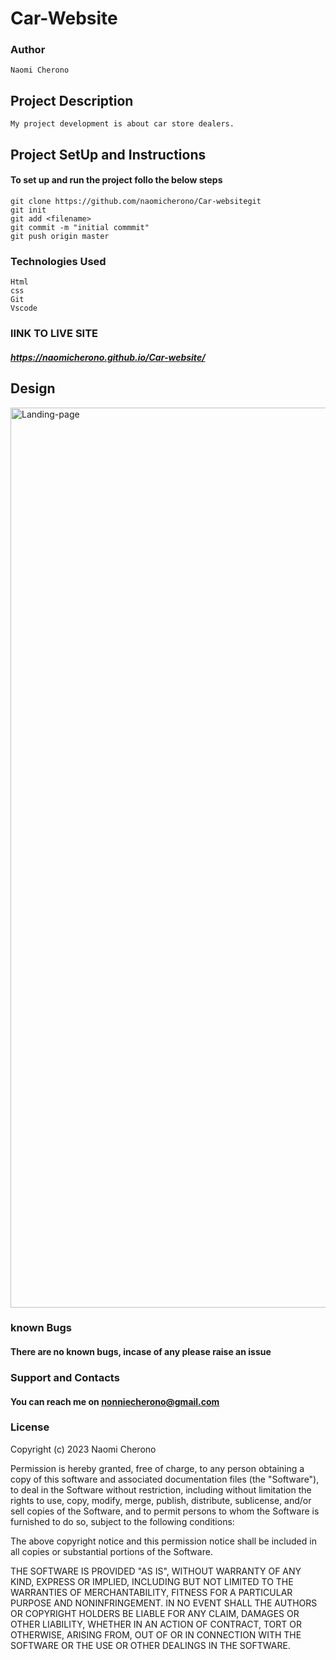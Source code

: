 # Car-Website
### Author 
``` 
Naomi Cherono

```
## Project Description
```
My project development is about car store dealers.
```

## Project SetUp and Instructions
#### To set up and run the project follo the below steps

```
git clone https://github.com/naomicherono/Car-websitegit
git init
git add <filename>
git commit -m "initial commmit"
git push origin master

```
### Technologies Used
```
Html
css
Git 
Vscode

```

### lINK TO LIVE SITE
##### https://naomicherono.github.io/Car-website/

## Design
<img width="1440" alt="Landing-page" src="https://github.com/naomicherono/Car-website/assets/132652298/381b9db7-f49d-4b60-97a3-3d00ec613471">


### known Bugs
#### There are no known bugs, incase of any please raise an issue

### Support and Contacts

#### You can reach me on nonniecherono@gmail.com
### License

Copyright (c) 2023 Naomi Cherono

Permission is hereby granted, free of charge, to any person obtaining a copy
of this software and associated documentation files (the "Software"), to deal
in the Software without restriction, including without limitation the rights
to use, copy, modify, merge, publish, distribute, sublicense, and/or sell
copies of the Software, and to permit persons to whom the Software is
furnished to do so, subject to the following conditions:

The above copyright notice and this permission notice shall be included in all
copies or substantial portions of the Software.

THE SOFTWARE IS PROVIDED "AS IS", WITHOUT WARRANTY OF ANY KIND, EXPRESS OR
IMPLIED, INCLUDING BUT NOT LIMITED TO THE WARRANTIES OF MERCHANTABILITY,
FITNESS FOR A PARTICULAR PURPOSE AND NONINFRINGEMENT. IN NO EVENT SHALL THE
AUTHORS OR COPYRIGHT HOLDERS BE LIABLE FOR ANY CLAIM, DAMAGES OR OTHER
LIABILITY, WHETHER IN AN ACTION OF CONTRACT, TORT OR OTHERWISE, ARISING FROM,
OUT OF OR IN CONNECTION WITH THE SOFTWARE OR THE USE OR OTHER DEALINGS IN THE
SOFTWARE.